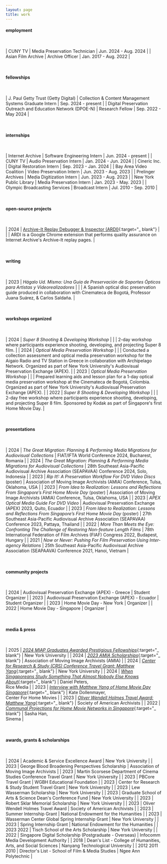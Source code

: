 ```yaml
---
layout: page
title: work
---
```


<h4>employment</h4>
<br>

| CUNY TV | Media Preservation Technician | Jun. 2024 - Aug. 2024 |
| Asian Film Archive | Archive Officer | Jan. 2017 - Aug. 2022 |

<br>
<h4>fellowships</h4>
<br>

| J. Paul Getty Trust (Getty Digital) | Collection & Content Management Systems Graduate Intern | Sep. 2024 - present |
| Digital Preservation Outreach and Education Network (DPOE-N) | Research Fellow | Sep. 2022 - May 2024 |

<br>
<h4>internships</h4>
<br>

| Internet Archive | Software Engineering Intern | Jun. 2024 - present |
| CUNY TV | Audio Preservation Intern | Jan. 2024 - Jun. 2024 |
| Cineric Inc. | Digital Restoration Intern | Sep. 2023 - Jan. 2024 |
| Bay Area Video Coalition | Video Preservation Intern | Jun. 2023 - Aug. 2023 |
| Prelinger Archives | Media Digitization Intern | Jun. 2023 - Aug. 2023 |
| New York Public Library | Media Preservation Intern | Jan. 2023 - May. 2023 |
| Olympic Broadcasting Services | Broadcast Intern | Jul. 2010 - Sep. 2010 |

<br>
<h4>open-source projects</h4>
<br>

| 2024 | [Archive-It Replay Debugger & Inspector (ARDI)](https://github.com/muthusalami/Archive-It-Replay-Debugger-Inspector){:target="\_ blank"} |
| | ARDI is a Google Chrome extension that performs quality assurance on Internet Archive's Archive-It replay pages. |

<br>
<h4>writing</h4>
<br>

| 2023 | _Hágalo Ud. Mismo: Una Guía de Preservación de Soportes Ópticos para Artistas y Videorealizadores_ |
| | A Spanish optical disc preservation guide produced in collaboration with Cinemateca de Bogotá, Professor Juana Suárez, & Carlos Saldaña. |

<br>
<h4>workshops organized</h4>
<br>

| 2024 | _Super 8 Shooting & Developing Workshop_ |
| | 2-day workshop where participants experience shooting, developing, and projecting Super 8 film. |
| 2024 | _Optical Media Preservation Workshop_ |
| | Conducted a collection assessment and optical media preservation workshop for the Aigaio Radio and TV Station in Greece in collaboration with Archipelago Network. Organized as part of New York University's Audiovisual Preservation Exchange (APEX). |
| 2023 | _Optical Media Preservation Workshop_ |
| | Prepared learning aids and lesson plan for a 1-day optical media preservation workshop at the Cinemateca de Bogotá, Colombia. Organized as part of New York University's Audiovisual Preservation Exchange (APEX). |
| 2022 | _Super 8 Shooting & Developing Workshop_ |
| | 2-day free workshop where participants experience shooting, developing, and projecting Super 8 film. Sponsored by Kodak as part of Singapore's first Home Movie Day. |

<br>
<h4>presentations</h4>
<br>

| 2024 | _The Great Migration: Planning & Performing Media Migrations for Audiovisual Collections_ | FIAT/IFTA World Conference 2024, Bucharest, Romania |
| 2024 | _The Great Migration: Planning & Performing Media Migrations for Audiovisual Collections_ | 28th Southeast Asia-Pacific Audiovisual Archive Association (SEAPAVAA) Conference 2024, Solo, Indonesia |
| 2023 | _Rip It!: A Preservation Workflow For DVD Video Discs_ (poster) | Association of Moving Image Archivists (AMIA) Conference, Tulsa, Oklahoma, USA |
| 2023 | _From Idea to Realization: Lessons and Reflections From Singapore’s First Home Movie Day_ (poster) | Association of Moving Image Archivists (AMIA) Conference, Tulsa, Oklahoma, USA |
| 2023 | _APEX Optical Media Guide For DVD Video_ | Audiovisual Preservation Exchange (APEX) 2023, Quito, Ecuador |
| 2023 | _From Idea to Realization: Lessons and Reflections From Singapore’s First Home Movie Day_ (poster) | 27th Southeast Asia-Pacific Audiovisual Archive Association (SEAPAVAA) Conference 2023, Pattaya, Thailand |
| 2022 | _More Than Meets the Eye: Confronting The Challenge of Restoring Non-feature Length Films_ | 78th International Federation of Film Archives (FIAF) Congress 2022, Budapest, Hungary |
| 2021 | _Now or Never: Pushing For Film Preservation Using Inter-agency Relations_ | 25th Southeast Asia-Pacific Audiovisual Archive Association (SEAPAAVA) Conference 2021, Hanoi, Vietnam |

<br>
<h4>community projects</h4>
<br>

| 2024 | Audiovisual Preservation Exchange (APEX) - Greece | Student Organizer |
| 2023 | Audiovisual Preservation Exchange (APEX) - Ecuador | Student Organizer |
| 2023 | Home Movie Day - New York | Organizer |
| 2022 | Home Movie Day - Singapore | Organizer |

<br>
<h4>media & press</h4>
<br>

| 2025 | [_2024 MIAP Graduates Awarded Prestigious Fellowships_](https://tisch.nyu.edu/cinema-studies/news/2024-miap-graduates-awarded-prestigious-fellowships){:target="\_ blank"} | New York University |
| 2024 | [_2023 AMIA Scholarships_](https://vimeo.com/895680304?share=copy#t=166.89){:target="\_ blank"} | Association of Moving Image Archivists (AMIA) |
| 2024 | [_Center for Research & Study (CRS) Conference Travel Grant: Matthew Yang_](https://tisch.nyu.edu/research-study/news/crs-student-travel-grant--matthew-yang){:target="\_ blank"} | New York University |
| 2024 | [_When Singaporeans Study Something That Almost Nobody Else Knows About_](https://www.ricemedia.co/when-singaporeans-study-something-that-almost-nobody-else-knows-about/){:target="\_ blank"} | Daniel Peters,<br> Rice Media |
| 2023 | [_Interview with Matthew Yang of Home Movie Day Singapore_](https://www.centerforhomemovies.org/interview-with-matthew-yang-of-home-movie-day-singapore/){:target="\_ blank"} | Kate Dollenmayer,<br> Center For Home Movies |
| 2023 | [_Oliver Wendell Holmes Travel Award: Matthew Yang_](https://www2.archivists.org/recipients/oliver-wendell-holmes-travel-award-matthew-yang){:target="\_ blank"} | Society of American Archivists |
| 2022 | [_Communal Projections for Home Movie Networks in Singapore_](https://www.sinema.sg/2022/11/03/communal-projections-for-home-movie-networks-in-singapore/){:target="\_ blank"} | Sasha Han,<br> Sinema |

<br>
<h4>awards, grants & scholarships</h4>
<br>

| 2024 | Academic & Service Excellence Award | New York University |
| 2023 | George Blood Broadening Perspectives Scholarship | Association of Moving Image Archivists |
| 2023 | Martin Scorsese Department of Cinema Studies Conference Travel Grant | New York University |
| 2023 | PBCore Travel Grant | WGBH Educational Foundation |
| 2023 | Center for Research & Study Student Travel Grant | New York University |
| 2023 | Lew Wasserman Scholarship | New York University |
| 2023 | Graduate School of Arts & Science Dean's Conference Fund | New York University |
| 2023 | Robert Sklar Memorial Scholarship | New York University |
| 2023 | Oliver Wendell Holmes Travel Award | Society of American Archivists |
| 2023 | Summer Internship Grant | National Endowment for the Humanities |
| 2023 | Wasserman Center Global Spring Internship Grant | New York University |
| 2023 | Spring Internship Grant | National Endowment for the Humanities |
| 2023 2022 | Tisch School of the Arts Scholarship | New York University |
| 2022 | Singapore Digital Scholarship (Postgraduate - Overseas) | Infocomm Media Development Authority |
| 2018 | Dean's List - College of Humanities, Arts, and Social Sciences | Nanyang Technological University |
| 2012 2011 2010 | Director's List - School of Film & Media Studies | Ngee Ann Polytechnic |

<br>

<!-- <p class="message">
  Hey there! This page is included as an example. Feel free to customize it for your own use upon downloading. Carry on!
</p>

Celeste is a lightweight Jekyll theme that features a minimalist, content-first design. It places your content center stage and lets your readers view them in a clutter-free environment without visual distractions. It is based on [Poole](https://github.com/poole/poole), the Jekyll butler, by [@mdo](https://twitter.com/mdo).

In addition to using Poole as its foundation, Celeste is also built using the following open-source projects:

* [normalize.css](http://necolas.github.io/normalize.css/), a modern, HTML5-ready alternative to CSS resets.
* [Font Awesome](https://fontawesome.com/v4.7.0/), the iconic font and CSS toolkit.
* [Hover.css](http://ianlunn.github.io/Hover/), a collection of CSS3 powered hover effects.

Celeste is <i class="fa fa-code"></i> with <i class="fa fa-heart"></i> by [@nicoelayda](https://github.com/nicoelayda). Learn more and contribute on [GitHub](https://github.com/nicoelayda/celeste).

Have questions or suggestions? Feel free to [open an issue on GitHub](https://github.com/nicoelayda/celeste/issues/new) or [ask me on Twitter](https://twitter.com/nicoelayda).

Thanks for reading! -->
